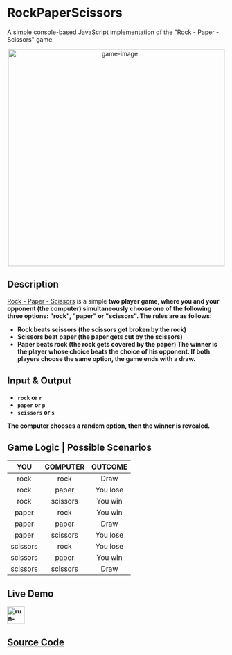 # RockPaperScissors
A simple console-based JavaScript implementation of the "Rock - Paper - Scissors" game.
<p align="center"><a href="https://replit.com/@mirokrastanov/RockPaperScissors-JS?v=1"><img src="https://upload.wikimedia.org/wikipedia/commons/thumb/6/67/Rock-paper-scissors.svg/1200px-Rock-paper-scissors.svg.png" alt="game-image" height="500px"></a></p>

## Description
<a href="https://en.wikipedia.org/wiki/Rock_paper_scissors">Rock - Paper - Scissors</a> is a simple <b>two player game<b>, where you and your opponent (the computer) simultaneously choose one of the following three options: <b>"rock", "paper" or "scissors". The rules are as follows:
  - <b>Rock beats scissors</b> (the scissors get broken by the rock)
  - <b>Scissors beat paper</b> (the paper gets cut by the scissors) 
  - <b>Paper beats rock</b> (the rock gets covered by the paper)
The winner is the player whose choice beats the choice of his opponent. If both players choose the same option, the game ends with a draw.

## Input & Output
  - `rock` or `r`
  - `paper` or `p`
  - `scissors` or `s` <br />

The computer chooses a <b>random option</b>, then the <b>winner</b> is revealed.

## Game Logic | Possible Scenarios
  
|YOU|COMPUTER|OUTCOME|
| :--: | :--: | :--: |
|rock|rock|Draw|
|rock|paper|You lose|
|rock|scissors|You win|
|paper|rock|You win|
|paper|paper|Draw|
|paper|scissors|You lose|
|scissors|rock|You lose|
|scissors|paper|You win|
|scissors|scissors|Draw|
  
  
## Live Demo
[<img src="https://freepngimg.com/download/play_now_button/25403-5-play-now-button-transparent.png" alt="run-button" height="40px" />](https://replit.com/@mirokrastanov/RockPaperScissors-JS?v=1)
  
  
## [Source Code](rockPaperScissors.js)
  
  
  
